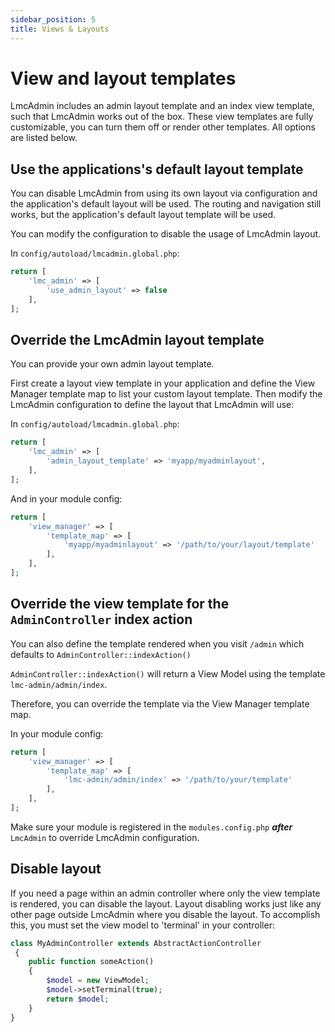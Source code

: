 ```yaml
---
sidebar_position: 5
title: Views & Layouts
---
```

# View and layout templates
LmcAdmin includes an admin layout template and an index view template, such that LmcAdmin works out of the box. These view templates are fully 
customizable, you can turn them off or render other templates. 
All options are listed below.

## Use the applications's default layout template

You can disable LmcAdmin from using its own layout via configuration and the application's default layout
will be used.
The routing and navigation still works, but the application's default layout template will be used. 

You can modify the configuration to disable the usage of LmcAdmin layout. 

In `config/autoload/lmcadmin.global.php`:

```php
return [
    'lmc_admin' => [
        'use_admin_layout' => false
    ],
];
```

## Override the LmcAdmin layout template
You can provide your own admin layout template. 

First create a layout view template in your application and define the View Manager template map to list 
your custom layout template. Then modify the LmcAdmin configuration to define the layout that LmcAdmin will use:

In `config/autoload/lmcadmin.global.php`:

```php
return [
    'lmc_admin' => [
        'admin_layout_template' => 'myapp/myadminlayout',
    ],
];
```

And in your module config:

```php
return [
    'view_manager' => [
        'template_map' => [
            'myapp/myadminlayout' => '/path/to/your/layout/template'
        ],
    ],
];
```

## Override the view template for the `AdminController` index action

You can also define the template rendered when you visit `/admin` which defaults to `AdminController::indexAction()`

`AdminController::indexAction()` will return a View Model using the template `lmc-admin/admin/index`.

Therefore, you can override the template via the View Manager template map.

In your module config:

```php
return [
    'view_manager' => [
        'template_map' => [
            'lmc-admin/admin/index' => '/path/to/your/template'
        ],
    ],
];
```
Make sure your module is registered in the `modules.config.php` ***after*** `LmcAdmin` to override LmcAdmin configuration.

## Disable layout
If you need a page within an admin controller where only the view template is rendered, 
you can disable the layout. 
Layout disabling works just like any other page outside LmcAdmin where you disable the layout. 
To accomplish this, you must set the view model to 'terminal' in your controller:

```php
class MyAdminController extends AbstractActionController
 {
    public function someAction()
    {
        $model = new ViewModel;
        $model->setTerminal(true);
        return $model;
    }
}
```

